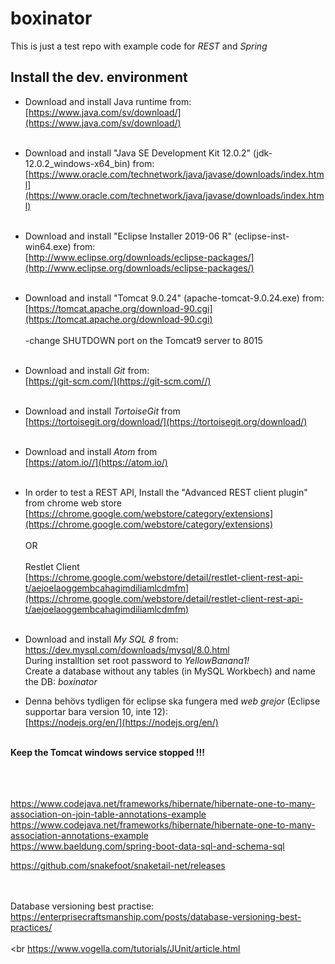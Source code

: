 # boxinator

This is just a test repo with example code for *REST* and *Spring*

## Install the dev. environment

* Download and install Java runtime from:<br>
   [https://www.java.com/sv/download/](https://www.java.com/sv/download/)<br><br>

* Download and install "Java SE Development Kit 12.0.2" (jdk-12.0.2_windows-x64_bin) from:<br>
   [https://www.oracle.com/technetwork/java/javase/downloads/index.html](https://www.oracle.com/technetwork/java/javase/downloads/index.html)<br><br>

* Download and install "Eclipse Installer 2019-06 R" (eclipse-inst-win64.exe) from:<br>
   [http://www.eclipse.org/downloads/eclipse-packages/](http://www.eclipse.org/downloads/eclipse-packages/)<br><br>

* Download and install "Tomcat 9.0.24" (apache-tomcat-9.0.24.exe) from:<br>
   [https://tomcat.apache.org/download-90.cgi](https://tomcat.apache.org/download-90.cgi)<br><br>
   	-change SHUTDOWN port on the Tomcat9 server to 8015<br><br>

* Download and install *Git* from:<br>
   [https://git-scm.com/](https://git-scm.com//)<br><br>

* Download and install *TortoiseGit* from<br>
   [https://tortoisegit.org/download/](https://tortoisegit.org/download/)<br><br>

 * Download and install *Atom* from<br>
    [https://atom.io//](https://atom.io/)<br><br>

* In order to test a REST API, Install the "Advanced REST client plugin" from chrome web store<br>
   [https://chrome.google.com/webstore/category/extensions](https://chrome.google.com/webstore/category/extensions)<br><br>
   OR<br><br>
   Restlet Client<br>
   [https://chrome.google.com/webstore/detail/restlet-client-rest-api-t/aejoelaoggembcahagimdiliamlcdmfm](https://chrome.google.com/webstore/detail/restlet-client-rest-api-t/aejoelaoggembcahagimdiliamlcdmfm)<br><br>

 * Download and install *My SQL 8* from:<br>
   https://dev.mysql.com/downloads/mysql/8.0.html<br>
   During installtion set root password to *YellowBanana1!*<br>
   Create a database without any tables (in MySQL Workbech) and name the DB: *boxinator*

* Denna behövs tydligen för eclipse ska fungera med *web grejor* (Eclipse supportar bara version 10, inte 12):<br>
   [https://nodejs.org/en/](https://nodejs.org/en/)<br><br>


**Keep the Tomcat windows service stopped !!!**

<br><br><br>
https://www.codejava.net/frameworks/hibernate/hibernate-one-to-many-association-on-join-table-annotations-example<br>
https://www.codejava.net/frameworks/hibernate/hibernate-one-to-many-association-annotations-example<br>
https://www.baeldung.com/spring-boot-data-sql-and-schema-sql<br>

https://github.com/snakefoot/snaketail-net/releases

<br><br>
Database versioning best practise:<br>
https://enterprisecraftsmanship.com/posts/database-versioning-best-practices/
<br><br><br
https://www.vogella.com/tutorials/JUnit/article.html
<br><br><br>
